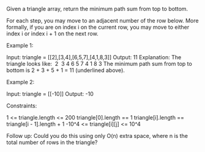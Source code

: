 Given a triangle array, return the minimum path sum from top to bottom.

For each step, you may move to an adjacent number of the row below. More
formally, if you are on index i on the current row, you may move to either
index i or index i + 1 on the next row.


Example 1:


Input: triangle = [[2],[3,4],[6,5,7],[4,1,8,3]]
Output: 11
Explanation: The triangle looks like:
⁠  2
⁠ 3 4
⁠6 5 7
4 1 8 3
The minimum path sum from top to bottom is 2 + 3 + 5 + 1 = 11 (underlined
above).


Example 2:


Input: triangle = [[-10]]
Output: -10



Constraints:


1 <= triangle.length <= 200
triangle[0].length == 1
triangle[i].length == triangle[i - 1].length + 1
-10^4 <= triangle[i][j] <= 10^4



Follow up: Could you do this using only O(n) extra space, where n is the
total number of rows in the triangle?


